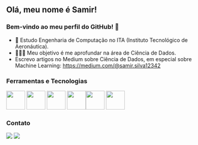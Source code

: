 ## Olá, meu nome é Samir!
### Bem-vindo ao meu perfil do GitHub! 👋

- 🔭 Estudo Engenharia de Computação no ITA (Instituto Tecnológico de Aeronáutica).
- 👨🏽‍💻 Meu objetivo é me aprofundar na área de Ciência de Dados.
- Escrevo artigos no Medium sobre Ciência de Dados, em especial sobre Machine Learning: https://medium.com/@samir.silva12342

### Ferramentas e Tecnologias

<link rel="stylesheet" href="https://cdn.jsdelivr.net/gh/devicons/devicon@v2.15.1/devicon.min.css">

<img src="https://cdn.jsdelivr.net/gh/devicons/devicon/icons/python/python-original.svg" width="50" height="50"/> <img src="https://cdn.jsdelivr.net/gh/devicons/devicon/icons/pandas/pandas-original-wordmark.svg" width="50" height="50"/> <img
src="https://upload.wikimedia.org/wikipedia/commons/0/05/Scikit_learn_logo_small.svg" width="50" height="50"/> <img
src="https://iconduck.com/icons/94531/kotlin" width="50" height="50"><img 
src="https://cdn.jsdelivr.net/gh/devicons/devicon/icons/tensorflow/tensorflow-original.svg" width="50" height="50"/> <img src="https://cdn.jsdelivr.net/gh/devicons/devicon/icons/cplusplus/cplusplus-original.svg" width="50" height="50"/>

<div>

### Contato

<div>
<a href = "mailto:samir.silva12342@gmail.com"><img src="https://img.shields.io/badge/Gmail-D14836?style=for-the-badge&logo=gmail&logoColor=white" target="_blank"></a>
<a href="https://www.linkedin.com/in/samir-nunes-da-silva/" target="_blank"><img src="https://img.shields.io/badge/-LinkedIn-%230077B5?style=for-the-badge&logo=linkedin&logoColor=white" target="_blank"></a>   
</div>

